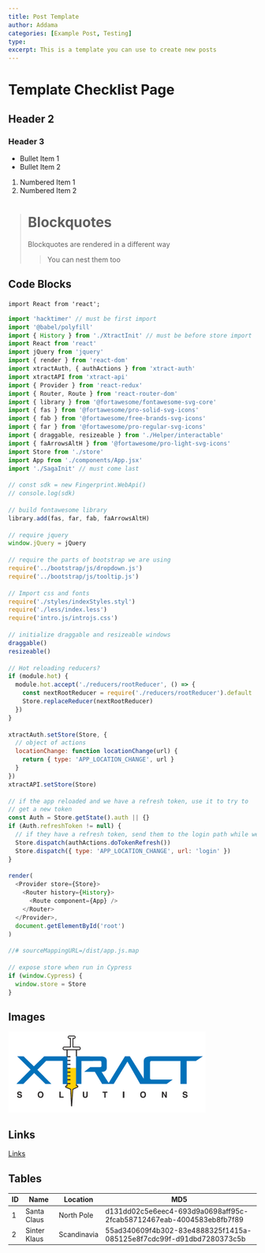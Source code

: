 ```yaml
---
title: Post Template
author: Addama
categories: [Example Post, Testing]
type: 
excerpt: This is a template you can use to create new posts
---
```

# Template Checklist Page
## Header 2
### Header 3

* Bullet Item 1
* Bullet Item 2

1. Numbered Item 1
1. Numbered Item 2

> # Blockquotes
> Blockquotes are rendered in a different way
>> You can nest them too

## Code Blocks

`import React from 'react';`

```js
import 'hacktimer' // must be first import
import '@babel/polyfill'
import { History } from './XtractInit' // must be before store import
import React from 'react'
import jQuery from 'jquery'
import { render } from 'react-dom'
import xtractAuth, { authActions } from 'xtract-auth'
import xtractAPI from 'xtract-api'
import { Provider } from 'react-redux'
import { Router, Route } from 'react-router-dom'
import { library } from '@fortawesome/fontawesome-svg-core'
import { fas } from '@fortawesome/pro-solid-svg-icons'
import { fab } from '@fortawesome/free-brands-svg-icons'
import { far } from '@fortawesome/pro-regular-svg-icons'
import { draggable, resizeable } from './Helper/interactable'
import { faArrowsAltH } from '@fortawesome/pro-light-svg-icons'
import Store from './store'
import App from './components/App.jsx'
import './SagaInit' // must come last

// const sdk = new Fingerprint.WebApi()
// console.log(sdk)

// build fontawesome library
library.add(fas, far, fab, faArrowsAltH)

// require jquery
window.jQuery = jQuery

// require the parts of bootstrap we are using
require('../bootstrap/js/dropdown.js')
require('../bootstrap/js/tooltip.js')

// Import css and fonts
require('./styles/indexStyles.styl')
require('./less/index.less')
require('intro.js/introjs.css')

// initialize draggable and resizeable windows
draggable()
resizeable()

// Hot reloading reducers?
if (module.hot) {
  module.hot.accept('./reducers/rootReducer', () => {
    const nextRootReducer = require('./reducers/rootReducer').default
    Store.replaceReducer(nextRootReducer)
  })
}

xtractAuth.setStore(Store, {
  // object of actions
  locationChange: function locationChange(url) {
    return { type: 'APP_LOCATION_CHANGE', url }
  }
})
xtractAPI.setStore(Store)

// if the app reloaded and we have a refresh token, use it to try to
// get a new token
const Auth = Store.getState().auth || {}
if (Auth.refreshToken != null) {
  // if they have a refresh token, send them to the login path while we try to use it
  Store.dispatch(authActions.doTokenRefresh())
  Store.dispatch({ type: 'APP_LOCATION_CHANGE', url: 'login' })
}

render(
  <Provider store={Store}>
    <Router history={History}>
      <Route component={App} />
    </Router>
  </Provider>,
  document.getElementById('root')
)

//# sourceMappingURL=/dist/app.js.map

// expose store when run in Cypress
if (window.Cypress) {
  window.store = Store
}
```

## Images
![Image](/images/logo.png)

## Links

[Links](http://xtractsolutions.com)

## Tables

ID | Name | Location | MD5
-- | ---- | -------- | ---
1|Santa Claus | North Pole | d131dd02c5e6eec4-693d9a0698aff95c-2fcab58712467eab-4004583eb8fb7f89
2|Sinter Klaus | Scandinavia | 55ad340609f4b302-83e4888325f1415a-085125e8f7cdc99f-d91dbd7280373c5b
